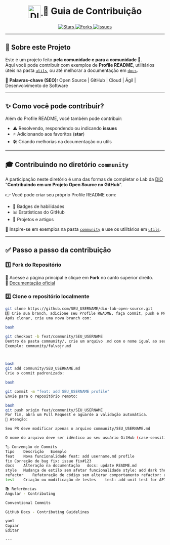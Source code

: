 <h1 align="center">
  <a href="https://www.dio.me/">
    <img align="center" width="40px" src="https://hermes.digitalinnovation.one/assets/diome/logo-minimized.png" alt="DIO Logo">
  </a>
  <span> 🚀 Guia de Contribuição</span>
</h1>

<p align="center">
  <a href="https://github.com/digitalinnovationone/dio-lab-open-source/stargazers">
    <img alt="Stars" src="https://img.shields.io/github/stars/digitalinnovationone/dio-lab-open-source?style=social">
  </a>
  <a href="https://github.com/digitalinnovationone/dio-lab-open-source/forks">
    <img alt="Forks" src="https://img.shields.io/github/forks/digitalinnovationone/dio-lab-open-source?style=social">
  </a>
  <a href="https://github.com/digitalinnovationone/dio-lab-open-source/issues">
    <img alt="Issues" src="https://img.shields.io/github/issues/digitalinnovationone/dio-lab-open-source?style=social">
  </a>
</p>

---

## 📌 Sobre este Projeto
Este é um projeto feito **pela comunidade e para a comunidade** 💙.  
Aqui você pode contribuir com exemplos de **Profile README**, utilitários úteis na pasta [`utils`](./utils), ou até melhorar a documentação em [`docs`](./docs).

🔑 **Palavras-chave (SEO):** Open Source | GitHub | Cloud | Ágil | Desenvolvimento de Software

---

## ✨ Como você pode contribuir?
Além do Profile README, você também pode contribuir:
- ⚠️ Resolvendo, respondendo ou indicando **issues**  
- ⭐ Adicionando aos favoritos (**star**)  
- 🛠️ Criando melhorias na documentação ou utils  

---

## 🎓 Contribuindo no diretório `community`
A participação neste diretório é uma das formas de completar o Lab da [DIO](https://www.dio.me/) "**Contribuindo em um Projeto Open Source no GitHub**".

👉 Você pode criar seu próprio Profile README com:
- 🎯 Badges de habilidades  
- 📊 Estatísticas do GitHub  
- 🚀 Projetos e artigos  

📌 Inspire-se em exemplos na pasta [`community`](./community) e use os utilitários em [`utils`](./utils).  

---

## ✅ Passo a passo da contribuição

### 1️⃣ Fork do Repositório  
🍴 Acesse a página principal e clique em **Fork** no canto superior direito.  
🔗 [Documentação oficial](https://docs.github.com/pt/pull-requests/collaborating-with-pull-requests/working-with-forks/fork-a-repo)

### 2️⃣ Clone o repositório localmente
```bash
git clone https://github.com/SEU_USERNAME/dio-lab-open-source.git
3️⃣ Crie sua branch, adicione seu Profile README, faça commit, push e PR
Após clonar, crie uma nova branch com:

bash

git checkout -b feat/community/SEU_USERNAME
Dentro da pasta community/, crie um arquivo .md com o nome igual ao seu usuário GitHub.
Exemplo: community/falvojr.md



bash
git add community/SEU_USERNAME.md
Crie o commit padronizado:

bash

git commit -m "feat: add SEU_USERNAME profile"
Envie para o repositório remoto:

bash
git push origin feat/community/SEU_USERNAME
Por fim, abra um Pull Request e aguarde a validação automática.
📌 Atenção:

Seu PR deve modificar apenas o arquivo community/SEU_USERNAME.md

O nome do arquivo deve ser idêntico ao seu usuário GitHub (case-sensitive)

🏷️ Convenção de Commits
Tipo	Descrição	Exemplo
feat	Nova funcionalidade	feat: add username.md profile
fix	Correção de bug	fix: issue fix#123
docs	Alteração na documentação	docs: update README.md
style	Mudança de estilo sem afetar funcionalidade	style: add dark theme
refactor	Refatoração de código sem alterar comportamento	refactor: update UserService
test	Criação ou modificação de testes	test: add unit test for API

📚 Referências
Angular - Contributing

Conventional Commits

GitHub Docs - Contributing Guidelines

yaml
Copiar
Editar

---








